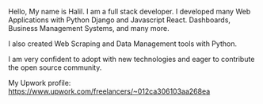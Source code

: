 Hello, My name is Halil. I am a full stack developer.
I developed many Web Applications with Python Django and Javascript React.
Dashboards,
Business Management Systems, and many more.

I also created Web Scraping and Data Management tools with Python.

I am very confident to adopt with new technologies and eager to contribute the open source community.

My Upwork profile: https://www.upwork.com/freelancers/~012ca306103aa268ea

